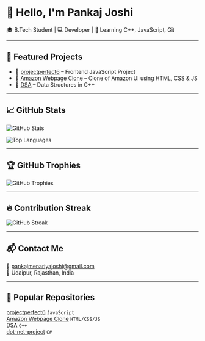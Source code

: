 # 👋 Hello, I'm Pankaj Joshi

🎓 B.Tech Student | 💻 Developer | 🌱 Learning C++, JavaScript, Git

---

## 🌟 Featured Projects

- 🔹 [projectperfect6](https://github.com/Pjoshi1818/projectperfect6) – Frontend JavaScript Project  
- 🔹 [Amazon Webpage Clone](https://github.com/Pjoshi1818/Amazon-Webpage-Front-End-Clone-) – Clone of Amazon UI using HTML, CSS & JS  
- 🔹 [DSA](https://github.com/Pjoshi1818/DSA) – Data Structures in C++

---

## 📈 GitHub Stats

![GitHub Stats](https://github-readme-stats.vercel.app/api?username=Pjoshi1818&show_icons=true&theme=radical&hide_border=true)

![Top Languages](https://github-readme-stats.vercel.app/api/top-langs/?username=Pjoshi1818&layout=compact&theme=radical&hide_border=true)

---

## 🏆 GitHub Trophies

![GitHub Trophies](https://github-profile-trophy.vercel.app/?username=Pjoshi1818&theme=radical&no-frame=true&margin-w=10&no-bg=true)

---

## 🔥 Contribution Streak

![GitHub Streak](https://streak-stats.demolab.com?user=Pjoshi1818&theme=radical&hide_border=true)

---

## 📬 Contact Me

📧 [pankajmenariyajoshi@gmail.com](mailto:pankajmenariyajoshi@gmail.com)  
📍 Udaipur, Rajasthan, India

---

## 📌 Popular Repositories

[projectperfect6](https://github.com/Pjoshi1818/projectperfect6) `JavaScript`  
[Amazon Webpage Clone](https://github.com/Pjoshi1818/Amazon-Webpage-Front-End-Clone-) `HTML/CSS/JS`  
[DSA](https://github.com/Pjoshi1818/DSA) `C++`  
[dot-net-project](https://github.com/Pjoshi1818/dot-net-project) `C#`


